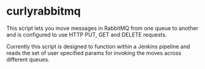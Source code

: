 # curlyrabbitmq

This script lets you move messages in RabbitMQ from one queue to another and is configured to use HTTP PUT, GET and DELETE requests.

Currently this script is designed to function within a Jenkins pipeline and reads the set of user specified params for invoking the moves across different queues.
